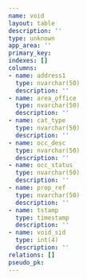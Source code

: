 ```yaml
---
name: void
layout: table
description: ''
type: unknown
app_area: ''
primary_key: 
indexes: []
columns:
- name: address1
  type: nvarchar(50)
  description: ''
- name: area_office
  type: nvarchar(50)
  description: ''
- name: cat_type
  type: nvarchar(50)
  description: ''
- name: occ_desc
  type: nvarchar(50)
  description: ''
- name: occ_status
  type: nvarchar(50)
  description: ''
- name: prop_ref
  type: nvarchar(50)
  description: ''
- name: tstamp
  type: timestamp
  description: ''
- name: void_sid
  type: int(4)
  description: ''
relations: []
pseudo_pk: 
---
```


